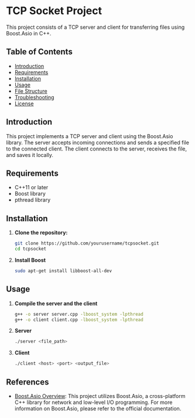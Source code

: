 # TCP Socket Project

This project consists of a TCP server and client for transferring files using Boost.Asio in C++.

## Table of Contents

- [Introduction](#introduction)
- [Requirements](#requirements)
- [Installation](#installation)
- [Usage](#usage)
- [File Structure](#file-structure)
- [Troubleshooting](#troubleshooting)
- [License](#license)

## Introduction

This project implements a TCP server and client using the Boost.Asio library. The server accepts incoming connections and sends a specified file to the connected client. The client connects to the server, receives the file, and saves it locally.

## Requirements

- C++11 or later
- Boost library
- pthread library

## Installation

1. **Clone the repository:**

   ```sh
   git clone https://github.com/yourusername/tcpsocket.git
   cd tcpsocket
   ```
2. **Install Boost**
    ```sh
    sudo apt-get install libboost-all-dev
    ```
## Usage

1. **Compile the server and the client**
    ```sh
    g++ -o server server.cpp -lboost_system -lpthread
    g++ -o client client.cpp -lboost_system -lpthread
    ```
2. **Server**
    ```sh
    ./server <file_path>
    ```
3. **Client**
    ```sh
    ./client <host> <port> <output_file>
    ```
## References

- [Boost.Asio Overview](https://www.boost.org/doc/libs/1_85_0/doc/html/boost_asio/overview.html): This project utilizes Boost.Asio, a cross-platform C++ library for network and low-level I/O programming. For more information on Boost.Asio, please refer to the official documentation.
